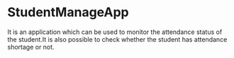 # StudentManageApp
It is an application which can be used to monitor the attendance status of the student.It is also possible to check whether the student has attendance shortage or not.
